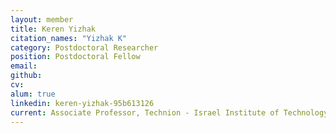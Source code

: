 ```yaml
---
layout: member
title: Keren Yizhak
citation_names: "Yizhak K"
category: Postdoctoral Researcher
position: Postdoctoral Fellow
email:
github: 
cv:
alum: true
linkedin: keren-yizhak-95b613126
current: Associate Professor, Technion - Israel Institute of Technology
---
```


